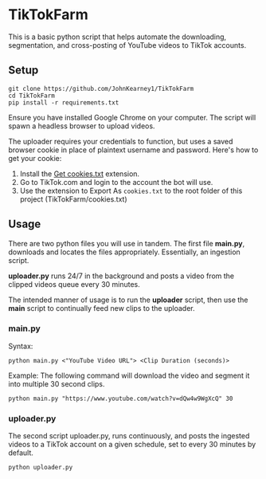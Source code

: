 # TikTokFarm

This is a basic python script that helps automate the downloading, segmentation,
and cross-posting of YouTube videos to TikTok accounts. 

## Setup

```commandline
git clone https://github.com/JohnKearney1/TikTokFarm
cd TikTokFarm
pip install -r requirements.txt
```

Ensure you have installed Google Chrome on your computer.
The script will spawn a headless browser to upload videos.

The uploader requires your credentials to function, but uses a saved browser cookie
in place of plaintext username and password. Here's how to get your cookie:

1. Install the [Get cookies.txt](https://chrome.google.com/webstore/detail/get-cookiestxt-locally/cclelndahbckbenkjhflpdbgdldlbecc)
extension.
2. Go to TikTok.com and login to the account the bot will use.
3. Use the extension to Export As `cookies.txt` to the root folder of this project (TikTokFarm/cookies.txt)

## Usage

There are two python files you will use in tandem. 
The first file **main.py**, downloads and locates the files appropriately.
Essentially, an ingestion script. 

**uploader.py** runs 24/7 in the background and posts a video from the clipped videos
queue every 30 minutes. 

The intended manner of usage is to run the **uploader** script, then use the
**main** script to continually feed new clips to the uploader.

### main.py

Syntax:
```commandline
python main.py <"YouTube Video URL"> <Clip Duration (seconds)>
```

Example: The following command will download the video and segment it into multiple 30 second clips.
```commandline
python main.py "https://www.youtube.com/watch?v=dQw4w9WgXcQ" 30
```

### uploader.py
The second script uploader.py, runs continuously, and posts the ingested videos to a TikTok account
on a given schedule, set to every 30 minutes by default.

```commandline
python uploader.py
```